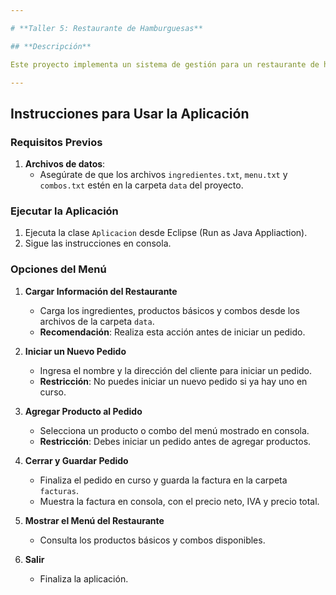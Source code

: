 ```yaml
---

# **Taller 5: Restaurante de Hamburguesas**

## **Descripción**

Este proyecto implementa un sistema de gestión para un restaurante de hamburguesas. Permite cargar información inicial, gestionar pedidos, agregar productos o combos, generar facturas, y manejar excepciones. La interacción se realiza a través de una aplicación de consola.

---
```


## **Instrucciones para Usar la Aplicación**

### **Requisitos Previos**
1. **Archivos de datos**: 
   - Asegúrate de que los archivos `ingredientes.txt`, `menu.txt` y `combos.txt` estén en la carpeta `data` del proyecto.

### **Ejecutar la Aplicación**
1. Ejecuta la clase `Aplicacion` desde Eclipse (Run as Java Appliaction).
2. Sigue las instrucciones en consola.

### **Opciones del Menú**

1. **Cargar Información del Restaurante**
   - Carga los ingredientes, productos básicos y combos desde los archivos de la carpeta `data`.
   - **Recomendación**: Realiza esta acción antes de iniciar un pedido.

2. **Iniciar un Nuevo Pedido**
   - Ingresa el nombre y la dirección del cliente para iniciar un pedido.
   - **Restricción**: No puedes iniciar un nuevo pedido si ya hay uno en curso.

3. **Agregar Producto al Pedido**
   - Selecciona un producto o combo del menú mostrado en consola.
   - **Restricción**: Debes iniciar un pedido antes de agregar productos.

4. **Cerrar y Guardar Pedido**
   - Finaliza el pedido en curso y guarda la factura en la carpeta `facturas`.
   - Muestra la factura en consola, con el precio neto, IVA y precio total.

5. **Mostrar el Menú del Restaurante**
   - Consulta los productos básicos y combos disponibles.

6. **Salir**
   - Finaliza la aplicación.


